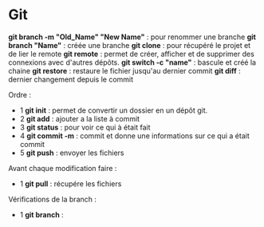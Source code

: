 # Git

**git branch -m "Old_Name" "New Name"** : pour renommer une branche
**git branch "Name"** : créée une branche
**git clone** : pour récupéré le projet et de lier le remote
**git remote** : permet de créer, afficher et de supprimer des connexions avec d'autres dépôts.
**git switch -c "name"** : bascule et créé la chaine
**git restore** : restaure le fichier jusqu'au dernier commit
**git diff** : dernier changement depuis le commit


Ordre : 
- 1 **git init** : permet de convertir un dossier en un dépôt git.
- 2 **git add** : ajouter a la liste à commit
- 3 **git status** : pour voir ce qui à était fait
- 4 **git commit -m** : commit et donne une informations sur ce qui a était commit
- 5 **git push** : envoyer les fichiers

Avant chaque modification faire : 
- 1 **git pull** : récupére les fichiers

Vérifications de la branch : 
- 1 **git branch**  :
